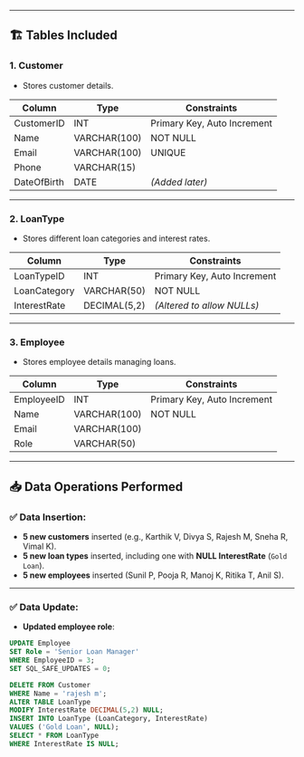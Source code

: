 
---

## 🏗️ Tables Included

### 1. **Customer**
- Stores customer details.

| Column        | Type          | Constraints      |
|---------------|---------------|------------------|
| CustomerID    | INT           | Primary Key, Auto Increment |
| Name          | VARCHAR(100)  | NOT NULL         |
| Email         | VARCHAR(100)  | UNIQUE           |
| Phone         | VARCHAR(15)   |                  |
| DateOfBirth   | DATE          | *(Added later)*  |

---

### 2. **LoanType**
- Stores different loan categories and interest rates.

| Column        | Type          | Constraints      |
|---------------|---------------|------------------|
| LoanTypeID    | INT           | Primary Key, Auto Increment |
| LoanCategory  | VARCHAR(50)   | NOT NULL         |
| InterestRate  | DECIMAL(5,2)  | *(Altered to allow NULLs)* |

---

### 3. **Employee**
- Stores employee details managing loans.

| Column        | Type          | Constraints      |
|---------------|---------------|------------------|
| EmployeeID    | INT           | Primary Key, Auto Increment |
| Name          | VARCHAR(100)  | NOT NULL         |
| Email         | VARCHAR(100)  |                  |
| Role          | VARCHAR(50)   |                  |

---

## 📥 Data Operations Performed

### ✅ Data Insertion:

- **5 new customers** inserted (e.g., Karthik V, Divya S, Rajesh M, Sneha R, Vimal K).
- **5 new loan types** inserted, including one with **NULL InterestRate** (`Gold Loan`).
- **5 new employees** inserted (Sunil P, Pooja R, Manoj K, Ritika T, Anil S).

---

### ✅ Data Update:

- **Updated employee role**:
```sql
UPDATE Employee
SET Role = 'Senior Loan Manager'
WHERE EmployeeID = 3;
SET SQL_SAFE_UPDATES = 0;

DELETE FROM Customer
WHERE Name = 'rajesh m';
ALTER TABLE LoanType
MODIFY InterestRate DECIMAL(5,2) NULL;
INSERT INTO LoanType (LoanCategory, InterestRate)
VALUES ('Gold Loan', NULL);
SELECT * FROM LoanType
WHERE InterestRate IS NULL;
